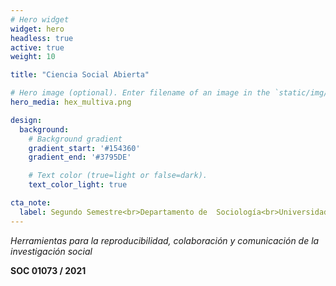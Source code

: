 ```yaml
---
# Hero widget
widget: hero
headless: true
active: true
weight: 10

title: "Ciencia Social Abierta"

# Hero image (optional). Enter filename of an image in the `static/img/` folder.
hero_media: hex_multiva.png

design:
  background:
    # Background gradient
    gradient_start: '#154360'
    gradient_end: '#3795DE'

    # Text color (true=light or false=dark).
    text_color_light: true

cta_note:
  label: Segundo Semestre<br>Departamento de  Sociología<br>Universidad de Chile
---
```

_Herramientas para la reproducibilidad, colaboración y comunicación de la investigación social_

**SOC 01073 / 2021**
